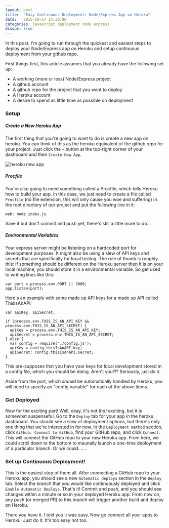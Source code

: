 ```yaml
---
layout: post
title:  "Easy Continuous Deployment: Node/Express App on Heroku"
date:   2015-10-17 14:30:00
categories: javascript deployment node express
disqus: true
---
```


In this post, I'm going to run through the quickest and easiest steps to deploy your Node/Express app on Heroku and setup continuous deployment from your github repo.

First things first, this article assumes that you already have the following set up:
  
  * A working (more or less) Node/Express project
  * A github account
  * A github repo for the project that you want to deploy
  * A Heroku account
  * A desire to spend as little time as possible on deployment


### Setup

##### Create a New Heroku App
The first thing that you're going to want to do is create a new app on heroku. You can think of this as the heroku equivalent of the github repo for your project. Just click the `+` button at the top-right corner of your dashboard and then `Create New App`.

![heroku new app](http://dougshamoo.github.io/assets/images/heroku-new-app.png)

##### Procfile
You're also going to need something called a Procfile, which tells Heroku how to build your app. In this case, we just need to create a file called `Procfile` (no file extension, this will only cause you woe and suffering) in the root directory of our project and put the following line in it:
  
    web: node index.js

Save it but don't commit and push yet, there's still a little more to do...

##### Environmental Variables
Your express server might be listening on a hardcoded port for development purposes. It might also be using a slew of API keys and secrets that are specifically for local testing. The rule of thumb is roughly this: if something should be different on the Heroku server then it is on your local machine, you should store it in a environmental variable. So get used to writing lines like this:

    var port = process.env.PORT || 3000;
    app.listen(port);

Here's an example with some made up API keys for a made up API called ThisIsAnAPI:
    
    var apiKey, apiSecret;

    if (process.env.THIS_IS_AN_API_KEY && process.env.THIS_IS_AN_API_SECRET) {
      apiKey = process.env.THIS_IS_AN_API_KEY;
      apiSecret = process.env.THIS_IS_AN_API_SECRET;
    } else {
      var config = require('./config.js');
      apiKey = config.thisIsAnAPI.key;
      apiSecret: config.thisIsAnAPI.secret;
    }

This pre-supposes that you have your keys for local development stored in a config file, which you should be doing. Aren't you?!? Seriously, just do it.

Aside from the port, which _should_ be automatically handled by Heroku, you will need to specify an "config variable" for each of the above items.

### Get Deployed
Now for the exciting part! Well, okay, it's not _that_ exciting, but it is somewhat suspenseful. Go to the `Deploy` tab for your app in the heroku dashboard. You should see a slew of deployment options, but there's only one thing that we're interested in for now. In the `Deployment method` section, click `Github: Connect to GitHub`, find your GitHub repo, and click `Connect`. This will connect the GitHub repo to your new Heroku app. From here, we could scroll down to the bottom to maunally launch a one-time deployment of a particular branch. Or we could.......

### Set up Continuous Deployment!
This is the easiest step of them all. After connecting a GitHub repo to your Heroku app, you should see a new `Automatic deploys` section in the `Deploy` tab. Select the branch that you would like continuously deployed and click `Enable Automatic Deploys`. That's it! Commit and push, and you should see changes within a minute or so in your deployed Heroku app. From now on, any push (or merged PR) to this branch will trigger another build and deploy on Heroku.

There you have it. I told you it was easy. Now go connect all your apps to Heroku. Just do it. It's too easy not too.
